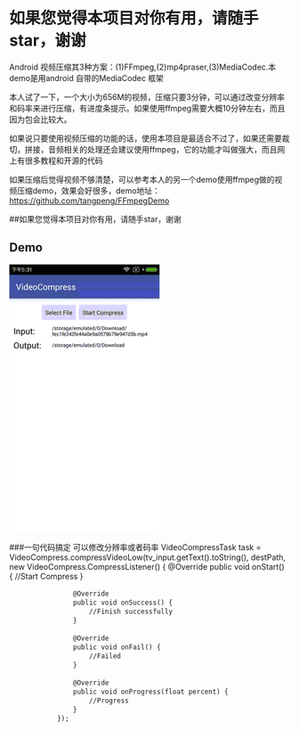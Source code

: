 # 如果您觉得本项目对你有用，请随手star，谢谢

Android 视频压缩其3种方案：(1)FFmpeg,(2)mp4praser,(3)MediaCodec.本demo是用android 自带的MediaCodec 框架

本人试了一下，一个大小为656M的视频，压缩只要3分钟，可以通过改变分辨率和码率来进行压缩，有进度条提示。如果使用ffmpeg需要大概10分钟左右，而且因为包会比较大。

如果说只要使用视频压缩的功能的话，使用本项目是最适合不过了，如果还需要裁切，拼接，音频相关的处理还会建议使用ffmpeg，它的功能才叫做强大，而且网上有很多教程和开源的代码

如果压缩后觉得视频不够清楚，可以参考本人的另一个demo使用ffmpeg做的视频压缩demo，效果会好很多，demo地址：https://github.com/tangpeng/FFmpegDemo

##如果您觉得本项目对你有用，请随手star，谢谢

## Demo
![Demo](/pic/Demo.gif)

###一句代码搞定 可以修改分辨率或者码率
        VideoCompressTask task = VideoCompress.compressVideoLow(tv_input.getText().toString(), destPath, new VideoCompress.CompressListener() {
                    @Override
                    public void onStart() {
                        //Start Compress
                    }

                    @Override
                    public void onSuccess() {
                        //Finish successfully
                    }

                    @Override
                    public void onFail() {
                        //Failed
                    }

                    @Override
                    public void onProgress(float percent) {
                        //Progress
                    }
                });


